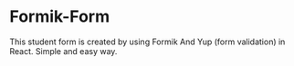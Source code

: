 # Formik-Form
This student form is created by using Formik And Yup (form validation) in React.
Simple and easy way.
